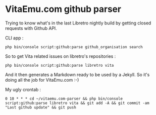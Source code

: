 VitaEmu.com github parser
=========================

Trying to know what's in the last Libretro nightly build by getting closed requests with Github API.

CLI app :

```
php bin/console script:github:parse github_organisation search
```

So to get Vita related issues on libretro's repositories :

```
php bin/console script:github:parse libretro vita
```

And it then generates a Markdown ready to be used by a Jekyll. So it's doing all the job for VitaEmu.com :-)

My ugly crontab :

```
0 10 * * * cd ~/vitaemu.com-parser && php bin/console script:github:parse libretro vita && git add -A && git commit -am "Last github update" && git push
```
